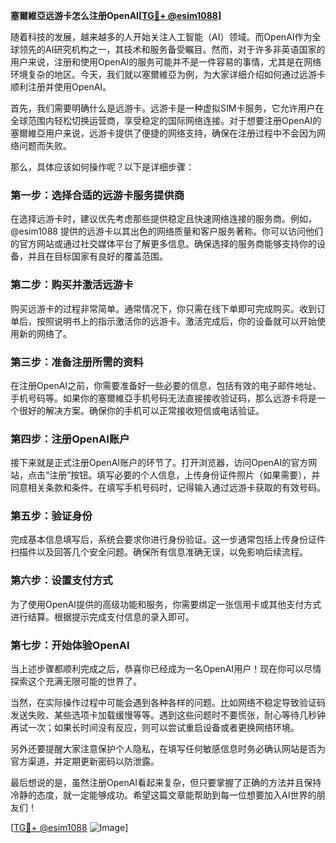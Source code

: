 **塞爾維亞远游卡怎么注册OpenAI[[TG💪+ @esim1088](https://t.me/s/esim1088)]**

随着科技的发展，越来越多的人开始关注人工智能（AI）领域。而OpenAI作为全球领先的AI研究机构之一，其技术和服务备受瞩目。然而，对于许多非英语国家的用户来说，注册和使用OpenAI的服务可能并不是一件容易的事情，尤其是在网络环境复杂的地区。今天，我们就以塞爾維亞为例，为大家详细介绍如何通过远游卡顺利注册并使用OpenAI。

首先，我们需要明确什么是远游卡。远游卡是一种虚拟SIM卡服务，它允许用户在全球范围内轻松切换运营商，享受稳定的国际网络连接。对于想要注册OpenAI的塞爾維亞用户来说，远游卡提供了便捷的网络支持，确保在注册过程中不会因为网络问题而失败。

那么，具体应该如何操作呢？以下是详细步骤：

### 第一步：选择合适的远游卡服务提供商

在选择远游卡时，建议优先考虑那些提供稳定且快速网络连接的服务商。例如，@esim1088 提供的远游卡以其出色的网络质量和客户服务著称。你可以访问他们的官方网站或通过社交媒体平台了解更多信息。确保选择的服务商能够支持你的设备，并且在目标国家有良好的覆盖范围。

### 第二步：购买并激活远游卡

购买远游卡的过程非常简单。通常情况下，你只需在线下单即可完成购买。收到订单后，按照说明书上的指示激活你的远游卡。激活完成后，你的设备就可以开始使用新的网络了。

### 第三步：准备注册所需的资料

在注册OpenAI之前，你需要准备好一些必要的信息，包括有效的电子邮件地址、手机号码等。如果你的塞爾維亞手机号码无法直接接收验证码，那么远游卡将是一个很好的解决方案。确保你的手机可以正常接收短信或电话验证。

### 第四步：注册OpenAI账户

接下来就是正式注册OpenAI账户的环节了。打开浏览器，访问OpenAI的官方网站，点击“注册”按钮。填写必要的个人信息，上传身份证件照片（如果需要），并同意相关条款和条件。在填写手机号码时，记得输入通过远游卡获取的有效号码。

### 第五步：验证身份

完成基本信息填写后，系统会要求你进行身份验证。这一步通常包括上传身份证件扫描件以及回答几个安全问题。确保所有信息准确无误，以免影响后续流程。

### 第六步：设置支付方式

为了使用OpenAI提供的高级功能和服务，你需要绑定一张信用卡或其他支付方式进行结算。根据提示完成支付信息的录入即可。

### 第七步：开始体验OpenAI

当上述步骤都顺利完成之后，恭喜你已经成为一名OpenAI用户！现在你可以尽情探索这个充满无限可能的世界了。

当然，在实际操作过程中可能会遇到各种各样的问题。比如网络不稳定导致验证码发送失败、某些选项卡加载缓慢等等。遇到这些问题时不要慌张，耐心等待几秒钟再试一次；如果长时间没有反应，则可以尝试重启设备或者更换网络环境。

另外还要提醒大家注意保护个人隐私，在填写任何敏感信息时务必确认网站是否为官方渠道，并定期更新密码以防泄露。

最后想说的是，虽然注册OpenAI看起来复杂，但只要掌握了正确的方法并且保持冷静的态度，就一定能够成功。希望这篇文章能帮助到每一位想要加入AI世界的朋友们！

[[TG💪+ @esim1088](https://t.me/s/esim1088) ![Image](https://i.postimg.cc/4NQfJmqS/Snipaste-2025-05-13-00-14-12.png)]